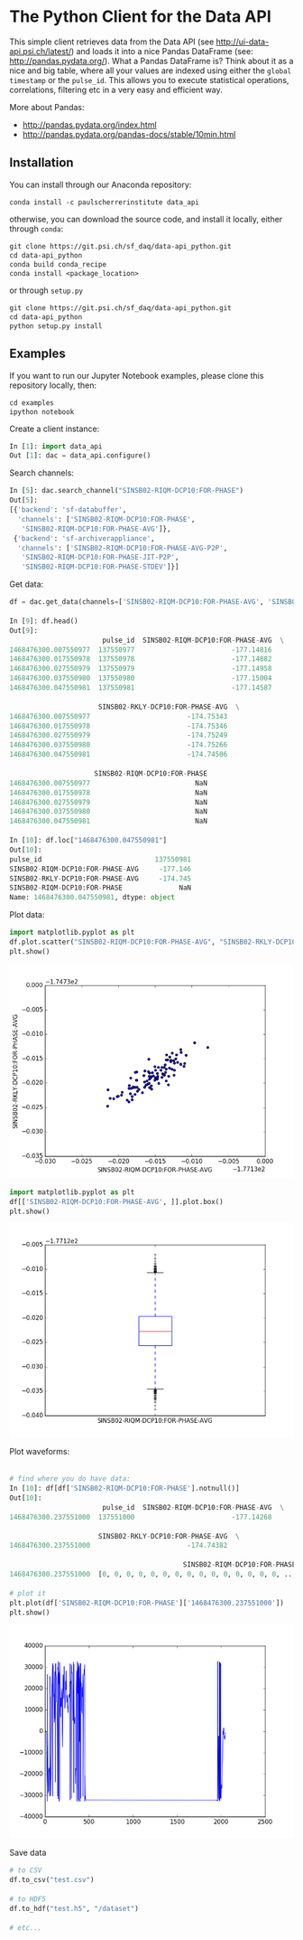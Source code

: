 # The Python Client for the Data API

This simple client retrieves data from the Data API (see http://ui-data-api.psi.ch/latest/) and loads it into a nice Pandas DataFrame (see: http://pandas.pydata.org/).
What a Pandas DataFrame is? Think about it as a nice and big table, where all your values are indexed using either the `global timestamp` or the `pulse_id`. This allows you to execute statistical operations, correlations, filtering etc in a very easy and efficient way.

More about Pandas:
* http://pandas.pydata.org/index.html
* http://pandas.pydata.org/pandas-docs/stable/10min.html

## Installation

You can install through our Anaconda repository:

```
conda install -c paulscherrerinstitute data_api
```

otherwise, you can download the source code, and install it locally, either through `conda`:

```
git clone https://git.psi.ch/sf_daq/data-api_python.git
cd data-api_python
conda build conda_recipe
conda install <package_location>
```

or through `setup.py`
```
git clone https://git.psi.ch/sf_daq/data-api_python.git
cd data-api_python
python setup.py install
```


## Examples

If you want to run our Jupyter Notebook examples, please clone this repository locally, then:
```
cd examples
ipython notebook
```


Create a client instance:

```python
In [1]: import data_api
Out [1]: dac = data_api.configure()
```

Search channels:

```python
In [5]: dac.search_channel("SINSB02-RIQM-DCP10:FOR-PHASE")
Out[5]: 
[{'backend': 'sf-databuffer',
  'channels': ['SINSB02-RIQM-DCP10:FOR-PHASE',
   'SINSB02-RIQM-DCP10:FOR-PHASE-AVG']},
 {'backend': 'sf-archiverappliance',
  'channels': ['SINSB02-RIQM-DCP10:FOR-PHASE-AVG-P2P',
   'SINSB02-RIQM-DCP10:FOR-PHASE-JIT-P2P',
   'SINSB02-RIQM-DCP10:FOR-PHASE-STDEV']}]
```

Get data:

```python
df = dac.get_data(channels=['SINSB02-RIQM-DCP10:FOR-PHASE-AVG', 'SINSB02-RKLY-DCP10:FOR-PHASE-AVG', 'SINSB02-RIQM-DCP10:FOR-PHASE'], start="2016-07-14 08:05", range_type="date", delta_range=1)

In [9]: df.head()
Out[9]: 
                       pulse_id  SINSB02-RIQM-DCP10:FOR-PHASE-AVG  \
1468476300.007550977  137550977                        -177.14816   
1468476300.017550978  137550978                        -177.14882   
1468476300.027550979  137550979                        -177.14958   
1468476300.037550980  137550980                        -177.15004   
1468476300.047550981  137550981                        -177.14587   

                      SINSB02-RKLY-DCP10:FOR-PHASE-AVG  \
1468476300.007550977                        -174.75343   
1468476300.017550978                        -174.75346   
1468476300.027550979                        -174.75249   
1468476300.037550980                        -174.75266   
1468476300.047550981                        -174.74506   

                     SINSB02-RIQM-DCP10:FOR-PHASE  
1468476300.007550977                          NaN  
1468476300.017550978                          NaN  
1468476300.027550979                          NaN  
1468476300.037550980                          NaN  
1468476300.047550981                          NaN 

In [10]: df.loc["1468476300.047550981"]
Out[10]: 
pulse_id                            137550981
SINSB02-RIQM-DCP10:FOR-PHASE-AVG     -177.146
SINSB02-RKLY-DCP10:FOR-PHASE-AVG     -174.745
SINSB02-RIQM-DCP10:FOR-PHASE              NaN
Name: 1468476300.047550981, dtype: object
```

Plot data:
```python
import matplotlib.pyplot as plt
df.plot.scatter("SINSB02-RIQM-DCP10:FOR-PHASE-AVG", "SINSB02-RKLY-DCP10:FOR-PHASE-AVG")
plt.show()
```

![alt text](docs/scatter_plot.png)

```python
import matplotlib.pyplot as plt
df[['SINSB02-RIQM-DCP10:FOR-PHASE-AVG', ]].plot.box()
plt.show()
```

![alt text](docs/box_plot.png)


Plot waveforms:
```python

# find where you do have data:
In [10]: df[df['SINSB02-RIQM-DCP10:FOR-PHASE'].notnull()]
Out[10]: 
                       pulse_id  SINSB02-RIQM-DCP10:FOR-PHASE-AVG  \
1468476300.237551000  137551000                        -177.14268   

                      SINSB02-RKLY-DCP10:FOR-PHASE-AVG  \
1468476300.237551000                        -174.74382   

                                           SINSB02-RIQM-DCP10:FOR-PHASE  
1468476300.237551000  [0, 0, 0, 0, 0, 0, 0, 0, 0, 0, 0, 0, 0, 0, 0, ...  

# plot it
plt.plot(df['SINSB02-RIQM-DCP10:FOR-PHASE']['1468476300.237551000'])
plt.show()
```

![alt text](docs/waveform_plot.png)

Save data

```python
# to CSV
df.to_csv("test.csv")

# to HDF5
df.to_hdf("test.h5", "/dataset")

# etc...
```
